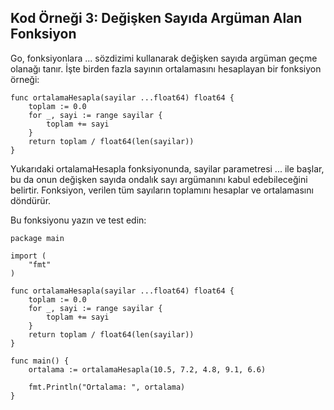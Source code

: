## Kod Örneği 3: Değişken Sayıda Argüman Alan Fonksiyon
Go, fonksiyonlara ... sözdizimi kullanarak değişken sayıda argüman geçme olanağı tanır. İşte birden fazla sayının ortalamasını hesaplayan bir fonksiyon örneği:

```
func ortalamaHesapla(sayilar ...float64) float64 {
    toplam := 0.0
    for _, sayi := range sayilar {
        toplam += sayi
    }
    return toplam / float64(len(sayilar))
}
```

Yukarıdaki ortalamaHesapla fonksiyonunda, sayilar parametresi ... ile başlar, bu da onun değişken sayıda ondalık sayı argümanını kabul edebileceğini belirtir. Fonksiyon, verilen tüm sayıların toplamını hesaplar ve ortalamasını döndürür.

Bu fonksiyonu yazın ve test edin:

```
package main

import (
	"fmt"
)

func ortalamaHesapla(sayilar ...float64) float64 {
    toplam := 0.0
    for _, sayi := range sayilar {
        toplam += sayi
    }
    return toplam / float64(len(sayilar))
}

func main() {
	ortalama := ortalamaHesapla(10.5, 7.2, 4.8, 9.1, 6.6)

	fmt.Println("Ortalama: ", ortalama)
}
```